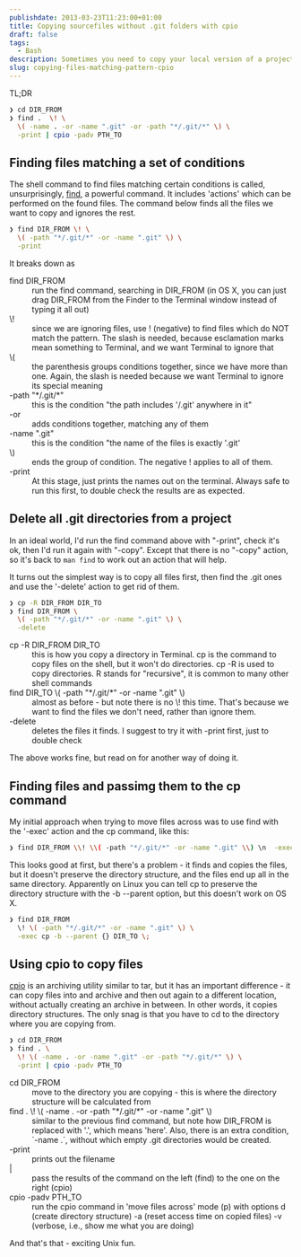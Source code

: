 ```yaml
---
publishdate: 2013-03-23T11:23:00+01:00
title: Copying sourcefiles without .git folders with cpio
draft: false
tags:
  - Bash
description: Sometimes you need to copy your local version of a project under subversion to a new location, without all the .git stuff. Here's a couple of ways of doing it.
slug: copying-files-matching-pattern-cpio
---
```


TL;DR

```bash
❯ cd DIR_FROM
❯ find .  \! \
  \( -name . -or -name ".git" -or -path "*/.git/*" \) \
  -print | cpio -padv PTH_TO
```

## Finding files matching a set of conditions

The shell command to find files matching certain conditions is called, unsurprisingly, [find](http://unixhelp.ed.ac.uk/CGI/man-cgi?find), a powerful command. It includes 'actions' which can be performed on the found files. The command below finds all the files we want to copy and ignores the rest.

```bash
❯ find DIR_FROM \! \
  \( -path "*/.git/*" -or -name ".git" \) \
  -print
```

It breaks down as

<dl class="code-breakdown">
<dt>find DIR_FROM</dt>
<dd>run the find command, searching in DIR_FROM (in OS X, you can just drag DIR_FROM from the Finder to the Terminal window instead of typing it all out)</dd>

<dt>\!</dt>
<dd>since we are ignoring files, use ! (negative) to find files which do NOT match the pattern. The slash is needed, because esclamation marks mean something to Terminal, and we want Terminal to ignore that</dd>

<dt>\( </dt>
<dd>the parenthesis groups conditions together, since we have more than one. Again, the slash is needed because we want Terminal to ignore its special meaning</dd>

<dt>-path "*/.git/*"</dt>
<dd>this is the condition "the path includes '/.git' anywhere in it"</dd>

<dt>-or</dt>
<dd>adds conditions together, matching any of them</dd>

<dt>-name ".git"</dt>
<dd>this is the condition "the name of the files is exactly '.git'</dd>

<dt>\)</dt>
<dd>ends the group of condition. The negative ! applies to all of them.</dd>

<dt>-print</dt>
<dd>At this stage, just prints the names out on the terminal. Always safe to run this first, to double check the results are as expected.</dd>
</dl>

## Delete all .git directories from a project

In an ideal world, I'd run the find command above with "-print", check it's ok, then I'd run it again with "-copy". Except that there is no "-copy" action, so it's back to `man find` to work out an action that will help.

It turns out the simplest way is to copy all files first, then find the .git ones and use the '-delete' action to get rid of them.

```bash
❯ cp -R DIR_FROM DIR_TO
❯ find DIR_FROM \
  \( -path "*/.git/*" -or -name ".git" \) \
  -delete
```

<dl class="code-breakdown">
<dt>cp -R DIR_FROM DIR_TO</dt>
<dd>this is how you copy a directory in Terminal. cp is the command to copy files on the shell, but it won't do directories. cp -R is used to copy directories. R stands for "recursive", it is common to many other shell commands</dd>

<dt class="long-line">find DIR_TO \( -path "*/.git/*" -or -name ".git" \)</dt>
<dd class="long-line">almost as before - but note there is no \! this time. That's because we want to find the files we don't need, rather than ignore them.</dd>

<dt>-delete</dt>
<dd>deletes the files it finds. I suggest to try it with -print first, just to double check</dd>
</dl>

The above works fine, but read on for another way of doing it.

## Finding files and passimg them to the cp command

My initial approach when trying to move files across was to use find with the '-exec' action and the cp command, like this:

```bash
❯ find DIR_FROM \\! \\( -path "*/.git/*" -or -name ".git" \\) \n  -exec cp {} DIR_TO \\;
```

This looks good at first, but there's a problem - it finds and copies the files, but it doesn't preserve the directory structure, and the files end up all in the same directory. Apparently on Linux you can tell cp to preserve the directory structure with the -b --parent option, but this doesn't work on OS X.

```bash
❯ find DIR_FROM
  \! \( -path "*/.git/*" -or -name ".git" \) \
  -exec cp -b --parent {} DIR_TO \;
```

## Using cpio to copy files

[cpio](http://en.wikipedia.org/wiki/Cpio) is an archiving utility similar to tar, but it has an important difference - it can copy files into and archive and then out again to a different location, without actually creating an archive in between. In other words, it copies directory structures. The only snag is that you have to cd to the directory where you are copying from.

```bash
❯ cd DIR_FROM
❯ find . \
  \! \( -name . -or -name ".git" -or -path "*/.git/*" \) \
  -print | cpio -padv PTH_TO
```

<dl class="code-breakdown">
<dt>cd DIR_FROM</dt>
<dd>move to the directory you are copying - this is where the directory structure will be calculated from</dd>

<dt class="long-line">find . \! \(  -name . -or -path "*/.git/*" -or -name ".git" \)</dt>
<dd class="long-line">similar to the previous find command, but note how DIR_FROM is replaced with '.', which means 'here'. Also, there is an extra condition, `-name .`, without which empty .git directories would be created.</dd>

<dt>-print </dt>
<dd>prints out the filename</dd>

<dt>|</dt>
<dd>pass the results of the command on the left (find) to the one on the right (cpio)</dd>

<dt>cpio -padv PTH_TO</dt>
<dd>run the cpio command in 'move files across' mode (p) with options d (create directory structure) -a (reset access time on copied files) -v (verbose, i.e., show me what you are doing)</dd>
</dl>

And that's that - exciting Unix fun.
